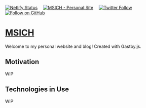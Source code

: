 [![Netlify Status](https://api.netlify.com/api/v1/badges/4ffd59f6-7eb0-4208-b245-3350e51316c4/deploy-status)](https://app.netlify.com/sites/msich/deploys)&emsp;
[![MSICH - Personal Site](https://img.shields.io/badge/MSICH-Personal%20Site-0892d0)](https://msich.netlify.app/)&emsp;
[![Twitter Follow](https://img.shields.io/twitter/follow/mattsichterman?style=social)](https://twitter.com/mattsichterman)&emsp;
[![Follow on GitHub](https://img.shields.io/github/followers/msichterman?label=Follow%20on%20Github&style=social)](https://github.com/msichterman)&emsp;

# [MSICH](https://msich.netlify.app/)

Welcome to my personal website and blog! Created with Gastby.js.

## Motivation

WIP

## Technologies in Use

WIP
